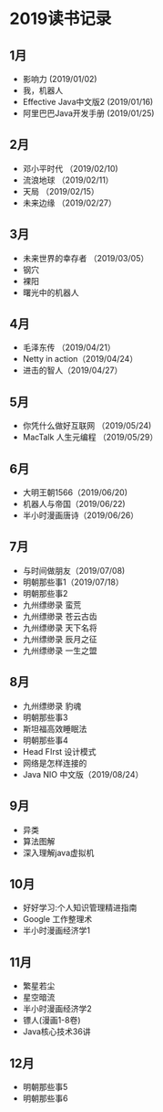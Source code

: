 # 2019读书记录

## 1月
  * 影响力 (2019/01/02)
  * 我，机器人
  * Effective Java中文版2 (2019/01/16)
  * 阿里巴巴Java开发手册 (2019/01/25)
## 2月
  * 邓小平时代 （2019/02/10)
  * 流浪地球 （2019/02/11）
  * 天局 （2019/02/15）
  * 未来边缘 （2019/02/27）
## 3月
  * 未来世界的幸存者 （2019/03/05）
  * 钢穴
  * 裸阳
  * 曙光中的机器人
## 4月
  * 毛泽东传 （2019/04/21）
  * Netty in action（2019/04/24）
  * 进击的智人（2019/04/27）
## 5月
  * 你凭什么做好互联网 （2019/05/24)
  * MacTalk 人生元编程 （2019/05/29）
## 6月
  * 大明王朝1566（2019/06/20)
  * 机器人与帝国（2019/06/22)
  * 半小时漫画唐诗（2019/06/26）
## 7月
  * 与时间做朋友（2019/07/08)
  * 明朝那些事1（2019/07/18）
  * 明朝那些事2
  * 九州缥缈录 蛮荒
  * 九州缥缈录 苍云古齿
  * 九州缥缈录 天下名将
  * 九州缥缈录 辰月之征
  * 九州缥缈录 一生之盟
## 8月
  * 九州缥缈录 豹魂
  * 明朝那些事3
  * 斯坦福高效睡眠法
  * 明朝那些事4
  * Head FIrst 设计模式
  * 网络是怎样连接的
  * Java NIO 中文版（2019/08/24）
## 9月
  * 异类
  * 算法图解
  * 深入理解java虚拟机
## 10月
  * 好好学习:个人知识管理精进指南
  * Google 工作整理术
  * 半小时漫画经济学1
## 11月
  * 繁星若尘
  * 星空暗流
  * 半小时漫画经济学2
  * 镖人(漫画1-8卷)
  * Java核心技术36讲
## 12月
  * 明朝那些事5
  * 明朝那些事6